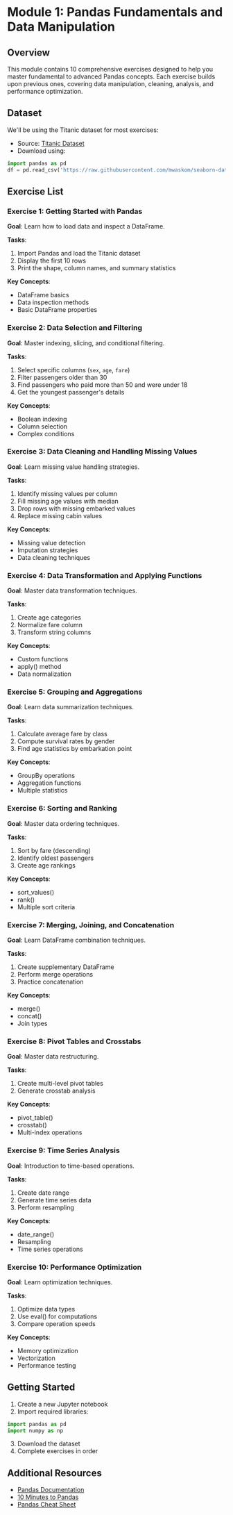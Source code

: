 # Module 1: Pandas Fundamentals and Data Manipulation

## Overview
This module contains 10 comprehensive exercises designed to help you master fundamental to advanced Pandas concepts. Each exercise builds upon previous ones, covering data manipulation, cleaning, analysis, and performance optimization.

## Dataset
We'll be using the Titanic dataset for most exercises:
- Source: [Titanic Dataset](https://raw.githubusercontent.com/mwaskom/seaborn-data/master/titanic.csv)
- Download using:
```python
import pandas as pd
df = pd.read_csv('https://raw.githubusercontent.com/mwaskom/seaborn-data/master/titanic.csv')
```

## Exercise List

### Exercise 1: Getting Started with Pandas
**Goal**: Learn how to load data and inspect a DataFrame.

**Tasks**:
1. Import Pandas and load the Titanic dataset
2. Display the first 10 rows
3. Print the shape, column names, and summary statistics

**Key Concepts**:
- DataFrame basics
- Data inspection methods
- Basic DataFrame properties

### Exercise 2: Data Selection and Filtering
**Goal**: Master indexing, slicing, and conditional filtering.

**Tasks**:
1. Select specific columns (`sex`, `age`, `fare`)
2. Filter passengers older than 30
3. Find passengers who paid more than 50 and were under 18
4. Get the youngest passenger's details

**Key Concepts**:
- Boolean indexing
- Column selection
- Complex conditions

### Exercise 3: Data Cleaning and Handling Missing Values
**Goal**: Learn missing value handling strategies.

**Tasks**:
1. Identify missing values per column
2. Fill missing age values with median
3. Drop rows with missing embarked values
4. Replace missing cabin values

**Key Concepts**:
- Missing value detection
- Imputation strategies
- Data cleaning techniques

### Exercise 4: Data Transformation and Applying Functions
**Goal**: Master data transformation techniques.

**Tasks**:
1. Create age categories
2. Normalize fare column
3. Transform string columns

**Key Concepts**:
- Custom functions
- apply() method
- Data normalization

### Exercise 5: Grouping and Aggregations
**Goal**: Learn data summarization techniques.

**Tasks**:
1. Calculate average fare by class
2. Compute survival rates by gender
3. Find age statistics by embarkation point

**Key Concepts**:
- GroupBy operations
- Aggregation functions
- Multiple statistics

### Exercise 6: Sorting and Ranking
**Goal**: Master data ordering techniques.

**Tasks**:
1. Sort by fare (descending)
2. Identify oldest passengers
3. Create age rankings

**Key Concepts**:
- sort_values()
- rank()
- Multiple sort criteria

### Exercise 7: Merging, Joining, and Concatenation
**Goal**: Learn DataFrame combination techniques.

**Tasks**:
1. Create supplementary DataFrame
2. Perform merge operations
3. Practice concatenation

**Key Concepts**:
- merge()
- concat()
- Join types

### Exercise 8: Pivot Tables and Crosstabs
**Goal**: Master data restructuring.

**Tasks**:
1. Create multi-level pivot tables
2. Generate crosstab analysis

**Key Concepts**:
- pivot_table()
- crosstab()
- Multi-index operations

### Exercise 9: Time Series Analysis
**Goal**: Introduction to time-based operations.

**Tasks**:
1. Create date range
2. Generate time series data
3. Perform resampling

**Key Concepts**:
- date_range()
- Resampling
- Time series operations

### Exercise 10: Performance Optimization
**Goal**: Learn optimization techniques.

**Tasks**:
1. Optimize data types
2. Use eval() for computations
3. Compare operation speeds

**Key Concepts**:
- Memory optimization
- Vectorization
- Performance testing

## Getting Started
1. Create a new Jupyter notebook
2. Import required libraries:
```python
import pandas as pd
import numpy as np
```
3. Download the dataset
4. Complete exercises in order

## Additional Resources
- [Pandas Documentation](https://pandas.pydata.org/docs/)
- [10 Minutes to Pandas](https://pandas.pydata.org/docs/user_guide/10min.html)
- [Pandas Cheat Sheet](https://pandas.pydata.org/Pandas_Cheat_Sheet.pdf)